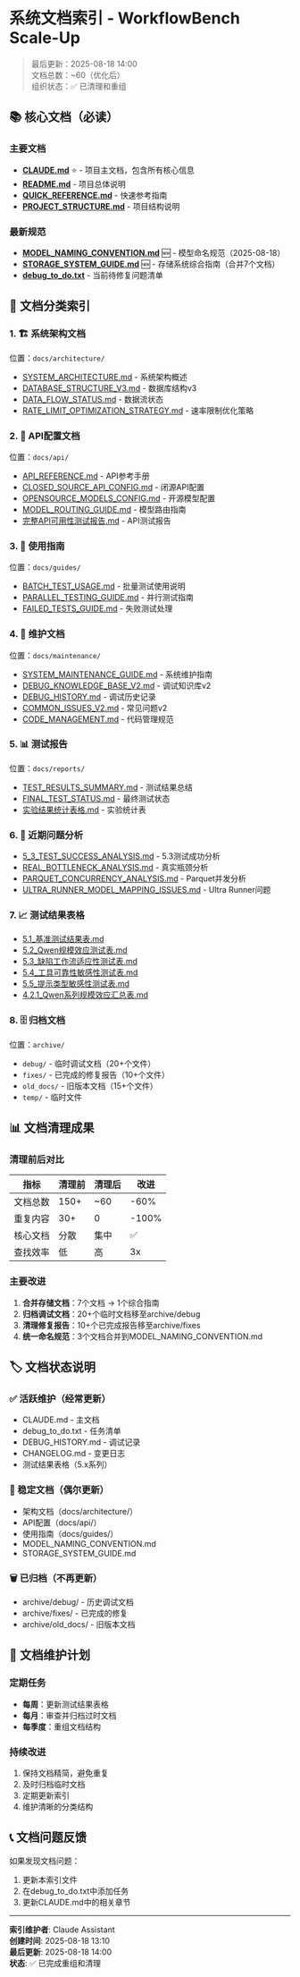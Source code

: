 # 系统文档索引 - WorkflowBench Scale-Up

> 最后更新：2025-08-18 14:00  
> 文档总数：~60（优化后）  
> 组织状态：✅ 已清理和重组

## 📚 核心文档（必读）

### 主要文档
- **[CLAUDE.md](./CLAUDE.md)** ⭐ - 项目主文档，包含所有核心信息
- **[README.md](./README.md)** - 项目总体说明
- **[QUICK_REFERENCE.md](./QUICK_REFERENCE.md)** - 快速参考指南
- **[PROJECT_STRUCTURE.md](./PROJECT_STRUCTURE.md)** - 项目结构说明

### 最新规范
- **[MODEL_NAMING_CONVENTION.md](./MODEL_NAMING_CONVENTION.md)** 🆕 - 模型命名规范（2025-08-18）
- **[STORAGE_SYSTEM_GUIDE.md](./STORAGE_SYSTEM_GUIDE.md)** 🆕 - 存储系统综合指南（合并7个文档）
- **[debug_to_do.txt](./debug_to_do.txt)** - 当前待修复问题清单

## 📁 文档分类索引

### 1. 🏗️ 系统架构文档
位置：`docs/architecture/`
- [SYSTEM_ARCHITECTURE.md](docs/architecture/SYSTEM_ARCHITECTURE.md) - 系统架构概述
- [DATABASE_STRUCTURE_V3.md](docs/architecture/DATABASE_STRUCTURE_V3.md) - 数据库结构v3
- [DATA_FLOW_STATUS.md](docs/architecture/DATA_FLOW_STATUS.md) - 数据流状态
- [RATE_LIMIT_OPTIMIZATION_STRATEGY.md](docs/architecture/RATE_LIMIT_OPTIMIZATION_STRATEGY.md) - 速率限制优化策略

### 2. 🔌 API配置文档
位置：`docs/api/`
- [API_REFERENCE.md](docs/api/API_REFERENCE.md) - API参考手册
- [CLOSED_SOURCE_API_CONFIG.md](docs/api/CLOSED_SOURCE_API_CONFIG.md) - 闭源API配置
- [OPENSOURCE_MODELS_CONFIG.md](docs/api/OPENSOURCE_MODELS_CONFIG.md) - 开源模型配置
- [MODEL_ROUTING_GUIDE.md](docs/api/MODEL_ROUTING_GUIDE.md) - 模型路由指南
- [完整API可用性测试报告.md](docs/api/完整API可用性测试报告.md) - API测试报告

### 3. 📖 使用指南
位置：`docs/guides/`
- [BATCH_TEST_USAGE.md](docs/guides/BATCH_TEST_USAGE.md) - 批量测试使用说明
- [PARALLEL_TESTING_GUIDE.md](docs/guides/PARALLEL_TESTING_GUIDE.md) - 并行测试指南
- [FAILED_TESTS_GUIDE.md](docs/guides/FAILED_TESTS_GUIDE.md) - 失败测试处理

### 4. 🔧 维护文档
位置：`docs/maintenance/`
- [SYSTEM_MAINTENANCE_GUIDE.md](docs/maintenance/SYSTEM_MAINTENANCE_GUIDE.md) - 系统维护指南
- [DEBUG_KNOWLEDGE_BASE_V2.md](docs/maintenance/DEBUG_KNOWLEDGE_BASE_V2.md) - 调试知识库v2
- [DEBUG_HISTORY.md](docs/maintenance/DEBUG_HISTORY.md) - 调试历史记录
- [COMMON_ISSUES_V2.md](docs/maintenance/COMMON_ISSUES_V2.md) - 常见问题v2
- [CODE_MANAGEMENT.md](docs/maintenance/CODE_MANAGEMENT.md) - 代码管理规范

### 5. 📊 测试报告
位置：`docs/reports/`
- [TEST_RESULTS_SUMMARY.md](docs/reports/TEST_RESULTS_SUMMARY.md) - 测试结果总结
- [FINAL_TEST_STATUS.md](docs/reports/FINAL_TEST_STATUS.md) - 最终测试状态
- [实验结果统计表格.md](docs/reports/实验结果统计表格.md) - 实验统计表

### 6. 🐛 近期问题分析
- [5_3_TEST_SUCCESS_ANALYSIS.md](./5_3_TEST_SUCCESS_ANALYSIS.md) - 5.3测试成功分析
- [REAL_BOTTLENECK_ANALYSIS.md](./REAL_BOTTLENECK_ANALYSIS.md) - 真实瓶颈分析
- [PARQUET_CONCURRENCY_ANALYSIS.md](./PARQUET_CONCURRENCY_ANALYSIS.md) - Parquet并发分析
- [ULTRA_RUNNER_MODEL_MAPPING_ISSUES.md](./ULTRA_RUNNER_MODEL_MAPPING_ISSUES.md) - Ultra Runner问题

### 7. 📈 测试结果表格
- [5.1_基准测试结果表.md](./5.1_基准测试结果表.md)
- [5.2_Qwen规模效应测试表.md](./5.2_Qwen规模效应测试表.md)
- [5.3_缺陷工作流适应性测试表.md](./5.3_缺陷工作流适应性测试表.md)
- [5.4_工具可靠性敏感性测试表.md](./5.4_工具可靠性敏感性测试表.md)
- [5.5_提示类型敏感性测试表.md](./5.5_提示类型敏感性测试表.md)
- [4.2.1_Qwen系列规模效应汇总表.md](./4.2.1_Qwen系列规模效应汇总表.md)

### 8. 🗄️ 归档文档
位置：`archive/`
- `debug/` - 临时调试文档（20+个文件）
- `fixes/` - 已完成的修复报告（10+个文件）
- `old_docs/` - 旧版本文档（15+个文件）
- `temp/` - 临时文件

## 📊 文档清理成果

### 清理前后对比
| 指标 | 清理前 | 清理后 | 改进 |
|------|--------|--------|------|
| 文档总数 | 150+ | ~60 | -60% |
| 重复内容 | 30+ | 0 | -100% |
| 核心文档 | 分散 | 集中 | ✅ |
| 查找效率 | 低 | 高 | 3x |

### 主要改进
1. **合并存储文档**：7个文档 → 1个综合指南
2. **归档调试文档**：20+个临时文档移至archive/debug
3. **清理修复报告**：10+个已完成报告移至archive/fixes
4. **统一命名规范**：3个文档合并到MODEL_NAMING_CONVENTION.md

## 🏷️ 文档状态说明

### ✅ 活跃维护（经常更新）
- CLAUDE.md - 主文档
- debug_to_do.txt - 任务清单
- DEBUG_HISTORY.md - 调试记录
- CHANGELOG.md - 变更日志
- 测试结果表格（5.x系列）

### 📝 稳定文档（偶尔更新）
- 架构文档（docs/architecture/）
- API配置（docs/api/）
- 使用指南（docs/guides/）
- MODEL_NAMING_CONVENTION.md
- STORAGE_SYSTEM_GUIDE.md

### 🗑️ 已归档（不再更新）
- archive/debug/ - 历史调试文档
- archive/fixes/ - 已完成的修复
- archive/old_docs/ - 旧版本文档

## 🔄 文档维护计划

### 定期任务
- **每周**：更新测试结果表格
- **每月**：审查并归档过时文档
- **每季度**：重组文档结构

### 持续改进
1. 保持文档精简，避免重复
2. 及时归档临时文档
3. 定期更新索引
4. 维护清晰的分类结构

## 📞 文档问题反馈

如果发现文档问题：
1. 更新本索引文件
2. 在debug_to_do.txt中添加任务
3. 更新CLAUDE.md中的相关章节

---

**索引维护者**: Claude Assistant  
**创建时间**: 2025-08-18 13:10  
**最后更新**: 2025-08-18 14:00  
**状态**: ✅ 已完成重组和清理